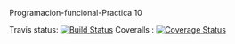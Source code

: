Programacion-funcional-Practica 10

Travis status: [![Build Status](https://travis-ci.org/ULL-ESIT-LPP-1819/tdd-Zanuro.png)](https://travis-ci.org/ULL-ESIT-LPP-1819/tdd-Zanuro)
Coveralls : [![Coverage Status](https://coveralls.io/repos/github/ULL-ESIT-LPP-18-19/tdd-Zanuro/badge.svg?branch=master)](https://coveralls.io/github/ULL-ESIT-LPP-18-19/tdd-Zanuro?branch=master)

